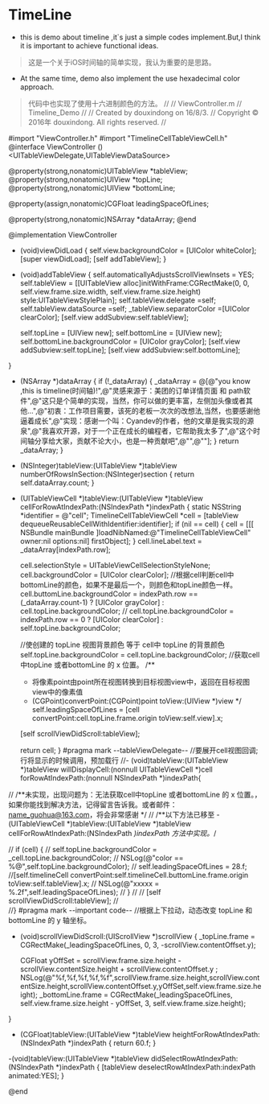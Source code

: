 # TimeLine
- this is demo about timeline ,it`s just a simple codes implement.But,I think it is important to achieve functional ideas.
> 这是一个关于iOS时间轴的简单实现，我认为重要的是思路。 

- At the same time, demo also implement the use hexadecimal color approach.
> 代码中也实现了使用十六进制颜色的方法。
//
//  ViewController.m
//  Timeline_Demo
//
//  Created by douxindong on 16/8/3.
//  Copyright © 2016年 douxindong. All rights reserved.
//

#import "ViewController.h"
#import "TimelineCellTableViewCell.h"
@interface ViewController ()<UITableViewDelegate,UITableViewDataSource>

@property(strong,nonatomic)UITableView *tableView;
@property(strong,nonatomic)UIView *topLine;
@property(strong,nonatomic)UIView *bottomLine;

@property(assign,nonatomic)CGFloat leadingSpaceOfLines;

@property(strong,nonatomic)NSArray *dataArray;
@end

@implementation ViewController

- (void)viewDidLoad {
    self.view.backgroundColor = [UIColor whiteColor];
    [super viewDidLoad];
    [self addTableView];
}

- (void)addTableView
{
    self.automaticallyAdjustsScrollViewInsets = YES;
    self.tableView = [[UITableView alloc]initWithFrame:CGRectMake(0, 0, self.view.frame.size.width, self.view.frame.size.height) style:UITableViewStylePlain];
    self.tableView.delegate =self;
    self.tableView.dataSource =self;
    _tableView.separatorColor =[UIColor clearColor];
    [self.view addSubview:self.tableView];
    
    self.topLine = [UIView new];
    self.bottomLine = [UIView new];
    self.bottomLine.backgroundColor = [UIColor grayColor];
    [self.view addSubview:self.topLine];
    [self.view addSubview:self.bottomLine];
    
}

- (NSArray *)dataArray
{
    if (!_dataArray) {
        _dataArray = @[@"you know ,this is timeline(时间轴)!",@"灵感来源于：美团的订单详情页面 和 path软件",@"这只是个简单的实现，当然，你可以做的更丰富，左侧加头像或者其他...",@"初衷：工作项目需要，该死的老板一次次的改想法,当然，也要感谢他逼着成长",@"实现：感谢一个叫：Cyandev的作者，他的文章是我实现的源泉",@"我喜欢开源，对于一个正在成长的编程者，它帮助我太多了",@"这个时间轴分享给大家，贡献不论大小，也是一种贡献吧",@"",@""];
    }
    return _dataArray;
}

- (NSInteger)tableView:(UITableView *)tableView numberOfRowsInSection:(NSInteger)section
{
    return self.dataArray.count;
}

- (UITableViewCell *)tableView:(UITableView *)tableView cellForRowAtIndexPath:(NSIndexPath *)indexPath
{
    static NSString *identifier = @"cell";
    TimelineCellTableViewCell *cell = [tableView dequeueReusableCellWithIdentifier:identifier];
    if (nil == cell) {
        cell = [[[ NSBundle mainBundle ]loadNibNamed:@"TimelineCellTableViewCell" owner:nil options:nil] firstObject];
    }
    cell.lineLabel.text = _dataArray[indexPath.row];
    
    cell.selectionStyle = UITableViewCellSelectionStyleNone;
    cell.backgroundColor = [UIColor clearColor];
    //根据cell判断cell中bottomLine的颜色，如果不是最后一个，则颜色和topLine颜色一样。
    cell.buttomLine.backgroundColor = indexPath.row == (_dataArray.count-1) ? [UIColor grayColor] : cell.topLine.backgroundColor;
   // cell.topLine.backgroundColor = indexPath.row == 0 ? [UIColor clearColor] : self.topLine.backgroundColor;
    
    //使创建的 topLine 视图背景颜色 等于 cell中 topLine 的背景颜色
    self.topLine.backgroundColor = cell.topLine.backgroundColor;
    //获取cell中topLine 或者bottomLine 的 x 位置。
    /**
     *   将像素point由point所在视图转换到目标视图view中，返回在目标视图view中的像素值
     *   (CGPoint)convertPoint:(CGPoint)point toView:(UIView *)view
     */
     self.leadingSpaceOfLines =  [cell convertPoint:cell.topLine.frame.origin toView:self.view].x;
    
    [self scrollViewDidScroll:tableView];

    return cell;
}
#pragma mark --tableViewDelegate--
//要展开cell视图回调; 行将显示的时候调用，预加载行
//- (void)tableView:(UITableView *)tableView willDisplayCell:(nonnull UITableViewCell *)cell forRowAtIndexPath:(nonnull NSIndexPath *)indexPath{

//  /**未实现，出现问题为：无法获取cell中topLine 或者bottomLine 的 x 位置。，如果你能找到解决方法，记得留言告诉我。或者邮件：name_guohua@163.com，将会非常感谢 */
//   /**以下方法已移至 - (UITableViewCell *)tableView:(UITableView *)tableView cellForRowAtIndexPath:(NSIndexPath *)indexPath 方法中实现。*/

//    if (cell) {
//        self.topLine.backgroundColor = _cell.topLine.backgroundColor;
//        NSLog(@"color == %@",self.topLine.backgroundColor);
//        self.leadingSpaceOfLines = 28.f; //[self.timelineCell convertPoint:self.timelineCell.buttomLine.frame.origin toView:self.tableView].x;
//        NSLog(@"xxxxx = %.2f",self.leadingSpaceOfLines);
//   }
//
//    [self scrollViewDidScroll:tableView];
//    
//}
#pragma mark --important code--
//根据上下拉动，动态改变 topLine 和 bottomLine 的 y 轴坐标。
- (void)scrollViewDidScroll:(UIScrollView *)scrollView
{
    _topLine.frame = CGRectMake(_leadingSpaceOfLines, 0, 3, -scrollView.contentOffset.y);

    CGFloat yOffSet = scrollView.frame.size.height - scrollView.contentSize.height + scrollView.contentOffset.y ;
     NSLog(@"%f,%f,%f,%f,%f",scrollView.frame.size.height,scrollView.contentSize.height,scrollView.contentOffset.y,yOffSet,self.view.frame.size.height);
    _bottomLine.frame = CGRectMake(_leadingSpaceOfLines, self.view.frame.size.height - yOffSet, 3, self.view.frame.size.height);

}
- (CGFloat)tableView:(UITableView *)tableView heightForRowAtIndexPath:(NSIndexPath *)indexPath
{
    return 60.f;
}

-(void)tableView:(UITableView *)tableView didSelectRowAtIndexPath:(NSIndexPath *)indexPath
{
    [tableView deselectRowAtIndexPath:indexPath animated:YES];
}


@end

